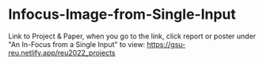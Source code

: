 # Infocus-Image-from-Single-Input

Link to Project & Paper, when you go to the link, click report or poster under "An In-Focus from a Single Input" to view: https://gsu-reu.netlify.app/reu2022_projects
